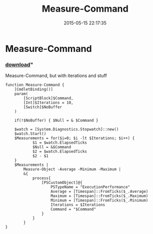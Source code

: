 ﻿---
pid:            5861
parent:         0
children:       
poster:         Joel Bennett
title:          Measure-Command
date:           2015-05-15 22:17:35
format:         posh
---

# Measure-Command

### [download](5861.ps1)"

Measure-Command, but with iterations and stuff

```posh
function Measure-Command {
    [CmdletBinding()]
    param(
        [ScriptBlock]$Command,
        [Int]$Iterations = 10,
        [Switch]$NoBuffer
    )
    
    if(!$NoBuffer) { $Null = & $Command }       

    $watch = [System.Diagnostics.Stopwatch]::new()
    $watch.Start()
    $Measurements = for($i=0; $i -lt $Iterations; $i++) {
            $1 = $watch.ElapsedTicks
            $Null = &$Command
            $2 = $watch.ElapsedTicks
            $2 - $1
    }
    $Measurements | 
        Measure-Object -Average -Minimum -Maximum | 
        &{
            process{
                [PSCustomObject]@{
                    PSTypeName = "ExecutionPerformance"
                    Average = [Timespan]::FromTicks($_.Average)
                    Maximum = [Timespan]::FromTicks($_.Maximum)
                    Minimum = [Timespan]::FromTicks($_.Minimum)
                    Iterations = $Iterations
                    Command = "$Command"
                }
            }
        }
}
```
